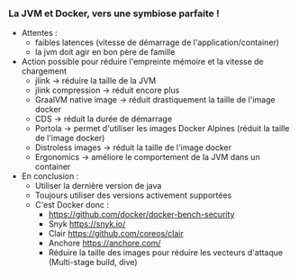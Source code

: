 ### La JVM et Docker, vers une symbiose parfaite !
- Attentes :
	* faibles latences (vitesse de démarrage de l'application/container)
	* la jvm doit agir en bon père de famille
- Action possible pour réduire l'empreinte mémoire et la vitesse de chargement
	* jlink -> réduire la taille de la JVM
	* jlink compression -> réduit encore plus
	* GraalVM native image -> réduit drastiquement la taille de l'image docker
	* CDS -> réduit la durée de démarrage
	* Portola -> permet d'utiliser les images Docker Alpines (réduit la taille de l'image docker)
	* Distroless images -> réduit la taille de l'image docker
	* Ergonomics -> améliore le comportement de la JVM dans un container
- En conclusion :
	* Utiliser la dernière version de java
	* Toujours utiliser des versions activement supportées
	* C'est Docker donc : 
		- https://github.com/docker/docker-bench-security
		- Snyk https://snyk.io/
		- Clair https://github.com/coreos/clair
		- Anchore https://anchore.com/
		- Réduire la taille des images pour réduire les vecteurs d'attaque (Multi-stage build, dive)
